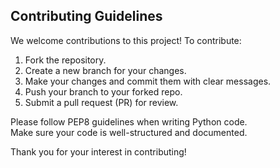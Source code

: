 ## Contributing Guidelines

We welcome contributions to this project! To contribute:

1. Fork the repository.
2. Create a new branch for your changes.
3. Make your changes and commit them with clear messages.
4. Push your branch to your forked repo.
5. Submit a pull request (PR) for review.

Please follow PEP8 guidelines when writing Python code.  
Make sure your code is well-structured and documented.

Thank you for your interest in contributing!
